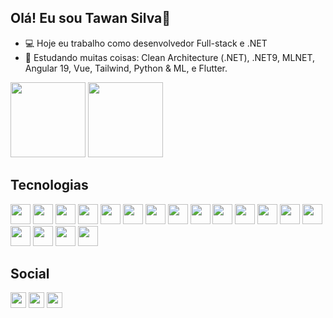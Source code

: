 ## Olá! Eu sou Tawan Silva👋

- 💻 Hoje eu trabalho como desenvolvedor Full-stack e .NET
- 🌱 Estudando muitas coisas: Clean Architecture (.NET), .NET9, MLNET, Angular 19, Vue, Tailwind, Python & ML, e Flutter.

<div>
  <img height="120em" src="https://github-readme-stats.vercel.app/api?username=tawansf&theme=shadow_green&show_icons=true"/>
  <img height="120em" src="https://github-readme-stats.vercel.app/api/top-langs/?username=tawansf&layout=compact&theme=shadow_green&show_items=true"/>
</div>

## Tecnologias
<div style="display: inline-block;">
  <img style="height: 32px; width: 32px;" src="https://cdn.jsdelivr.net/gh/devicons/devicon@latest/icons/csharp/csharp-original.svg" />
  <img style="height: 32px; width: 32px;" src="https://cdn.jsdelivr.net/gh/devicons/devicon@latest/icons/dotnetcore/dotnetcore-original.svg" />
  <img style="height: 32px; width: 32px;" src="https://cdn.jsdelivr.net/gh/devicons/devicon@latest/icons/dot-net/dot-net-plain-wordmark.svg" />
  <img style="height: 32px; width: 32px;" src="https://cdn.jsdelivr.net/gh/devicons/devicon@latest/icons/docker/docker-plain-wordmark.svg" />
  <img style="height: 32px; width: 32px;" src="https://cdn.jsdelivr.net/gh/devicons/devicon@latest/icons/javascript/javascript-original.svg" />
  <img style="height: 32px; width: 32px;" src="https://cdn.jsdelivr.net/gh/devicons/devicon@latest/icons/angular/angular-original.svg" />
  <img style="height: 32px; width: 32px;" src="https://cdn.jsdelivr.net/gh/devicons/devicon@latest/icons/react/react-original-wordmark.svg" />
  <img style="height: 32px; width: 32px;" src="https://cdn.jsdelivr.net/gh/devicons/devicon@latest/icons/typescript/typescript-plain.svg" />
  <img style="height: 32px; width: 32px;" src="https://cdn.jsdelivr.net/gh/devicons/devicon@latest/icons/spring/spring-original-wordmark.svg" />
  <img style="height: 32px; width: 32px;" src="https://cdn.jsdelivr.net/gh/devicons/devicon@latest/icons/java/java-original-wordmark.svg" />
  <img style="height: 32px; width: 32px;" src="https://cdn.jsdelivr.net/gh/devicons/devicon@latest/icons/css3/css3-original-wordmark.svg" />
  <img style="height: 32px; width: 32px;" src="https://cdn.jsdelivr.net/gh/devicons/devicon@latest/icons/git/git-plain-wordmark.svg" />
  <img style="height: 32px; width: 32px;" src="https://cdn.jsdelivr.net/gh/devicons/devicon@latest/icons/tailwindcss/tailwindcss-original-wordmark.svg" />
  <img style="height: 32px; width: 32px;" src="https://cdn.jsdelivr.net/gh/devicons/devicon@latest/icons/amazonwebservices/amazonwebservices-plain-wordmark.svg" />
  <img style="height: 32px; width: 32px;" src="https://cdn.jsdelivr.net/gh/devicons/devicon@latest/icons/laravel/laravel-original-wordmark.svg" />
  <img style="height: 32px; width: 32px;" src="https://cdn.jsdelivr.net/gh/devicons/devicon@latest/icons/jquery/jquery-original-wordmark.svg" />
  <img style="height: 32px; width: 32px;" src="https://cdn.jsdelivr.net/gh/devicons/devicon@latest/icons/dart/dart-plain-wordmark.svg" />  
  <img style="height: 32px; width: 32px;" src="https://cdn.jsdelivr.net/gh/devicons/devicon@latest/icons/flutter/flutter-plain.svg" />
</div>

## Social

<div style="display: inline-block;">
  <a href="https://www.tiktok.com/@programacao_na_pratica"><img src="https://img.shields.io/badge/TikTok-000000?style=for-the-badge&logo=tiktok&logoColor=white" style="height: 25px;"><a>
  <a href="https://www.youtube.com/@programacao_na_pratica"><img src="https://img.shields.io/badge/YouTube-FF0000?style=for-the-badge&logo=youtube&logoColor=white" style="height: 25px;"><a>
  <a href="https://www.instagram.com/programacao.na_pratica/"><img src="https://img.shields.io/badge/Instagram-E4405F?style=for-the-badge&logo=instagram&logoColor=white" style="height: 25px;"><a>
</div>




















